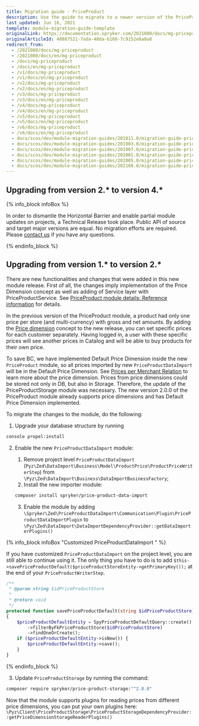 ```yaml
---
title: Migration guide - PriceProduct
description: Use the guide to migrate to a newer version of the PriceProduct module.
last_updated: Jun 16, 2021
template: module-migration-guide-template
originalLink: https://documentation.spryker.com/2021080/docs/mg-priceproduct
originalArticleId: 40887521-7ada-48da-b160-7c9152e6a0a8
redirect_from:
  - /2021080/docs/mg-priceproduct
  - /2021080/docs/en/mg-priceproduct
  - /docs/mg-priceproduct
  - /docs/en/mg-priceproduct
  - /v1/docs/mg-priceproduct
  - /v1/docs/en/mg-priceproduct
  - /v2/docs/mg-priceproduct
  - /v2/docs/en/mg-priceproduct
  - /v3/docs/mg-priceproduct
  - /v3/docs/en/mg-priceproduct
  - /v4/docs/mg-priceproduct
  - /v4/docs/en/mg-priceproduct
  - /v5/docs/mg-priceproduct
  - /v5/docs/en/mg-priceproduct
  - /v6/docs/mg-priceproduct
  - /v6/docs/en/mg-priceproduct
  - docs/scos/dev/module-migration-guides/201811.0/migration-guide-priceproduct.html
  - docs/scos/dev/module-migration-guides/201903.0/migration-guide-priceproduct.html
  - docs/scos/dev/module-migration-guides/201907.0/migration-guide-priceproduct.html
  - docs/scos/dev/module-migration-guides/202001.0/migration-guide-priceproduct.html
  - docs/scos/dev/module-migration-guides/202005.0/migration-guide-priceproduct.html
  - docs/scos/dev/module-migration-guides/202108.0/migration-guide-priceproduct.html
---
```


## Upgrading from version 2.* to version 4.*

{% info_block infoBox %}

In order to dismantle the Horizontal Barrier and enable partial module updates on projects, a Technical Release took place. Public API of source and target major versions are equal. No migration efforts are required. Please [contact us](https://spryker.com/en/support/) if you have any questions.

{% endinfo_block %}

## Upgrading from version 1.* to version 2.*

There are new functionalities and changes that were added in this new module release. First of all, the changes imply implementation of the Price Dimension concept as well as adding of Service layer with PriceProductService. See [PriceProduct module details: Reference information](/docs/scos/dev/feature-walkthroughs/{{site.version}}/prices-feature-walkthrough/priceproduct-module-details-reference-information.html) for details.

In the previous version of the PriceProduct module, a product had only one price per store (and multi-currency) with gross and net amounts.
By adding the [Price dimension](/docs/scos/dev/feature-walkthroughs/{{site.version}}/prices-feature-walkthrough/priceproduct-module-details-reference-information.html) concept to the new release, you can set specific prices for each customer separately. Having logged in, a user with these specific prices will see another prices in Catalog and will be able to buy products for  their own price.

To save BC, we have implemented Default Price Dimension inside the new `PriceProduct` module, so all prices imported by new `PriceProductDataImport` will be in the Default Price Dimension. See [Prices per Merchant Relation](/docs/scos/user/features/{{site.version}}/merchant-custom-prices-feature-overview.html) to learn more about the price dimension.
Prices from price dimensions could be stored not only in DB, but also in Storage. Therefore, the update of the PriceProductStorage module was necessary. The new version 2.0.0 of the PriceProduct module already supports price dimensions and has Default Price Dimension implemented.

To migrate the changes to the module, do the following:

1. Upgrade your database structure by running

```bash
console propel:install
```

2. Enable the new `PriceProductDataImport` module:

    1. Remove project level `PriceProductDataImport` (`Pyz\Zed\DataImport\Business\Model\ProductPrice\ProductPriceWriterStep`) from `\Pyz\Zed\DataImport\Business\DataImportBusinessFactory`;
    2. Install the new importer module:

    ```bash
    composer install spryker/price-product-data-import
    ```
    3. Enable the module by adding
`\Spryker\Zed\PriceProductDataImport\Communication\Plugin\PriceProductDataImportPlugin` to `\Pyz\Zed\DataImport\DataImportDependencyProvider::getDataImporterPlugins()`

{% info_block infoBox "Customized PriceProductDataImport " %}

If you have customized `PriceProductDataImport` on the project level, you are still able to continue using it. The only thing you have to do is to add `$this->savePriceProductDefault($priceProductStoreEntity->getPrimaryKey());` at the end of your `PriceProductWriterStep`.

```php
/**
 * @param string $idPriceProductStore
 *
 * @return void
 */
protected function savePriceProductDefault(string $idPriceProductStore): void
{
    $priceProductDefaultEntity = SpyPriceProductDefaultQuery::create()
        ->filterByFkPriceProductStore($idPriceProductStore)
        ->findOneOrCreate();
    if ($priceProductDefaultEntity->isNew()) {
        $priceProductDefaultEntity->save();
    }
}
```

{% endinfo_block %}

3. Update `PriceProductStorage` by running the command:

```bash
composer require spryker/price-product-storage:"^2.0.0"
```

Now that the module supports plugins for reading prices from different price dimensions, you can put your own plugins here:
`\Pyz\Client\PriceProductStorage\PriceProductStorageDependencyProvider::getPriceDimensionStorageReaderPlugins()`
